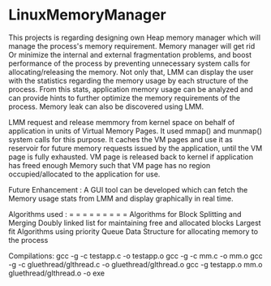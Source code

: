# LinuxMemoryManager
This projects is regarding designing own Heap memory manager which will manage the process's memory requirement. Memory manager will get rid Or minimize the internal and external fragmentation problems, and boost performance of the process by preventing unnecessary system calls for allocating/releasing the memory. Not only that, LMM can display the user with the statistics regarding the memory usage by each structure of the process. From this stats, application memory usage can be analyzed and can provide hints to further optimize the memory requirements of the process. Memory leak can also be discovered using LMM.

LMM request and release memmory from kernel space on behalf of application in units of Virtual Memory Pages. It used mmap() and munmap() system calls for this purpose. It caches the VM pages and use it as reservoir for future memory requests issued by the application, until the VM page is fully exhausted. VM page is released back to kernel if application has freed enough Memory such that VM page has no region occupied/allocated to the application for use.


Future Enhancement : 
A GUI tool can be developed which can fetch the Memory usage stats from LMM and display graphically in real time.


Algorithms used :
= = = = = = = = = 
Algorithms for Block Splitting and Merging
Doubly linked list for maintaining free and allocated blocks
Largest fit Algorithms using priority Queue Data Structure for allocating memory to the process


Compilations:
gcc -g -c testapp.c -o testapp.o
gcc -g -c mm.c -o mm.o
gcc -g -c gluethread/glthread.c -o gluethread/glthread.o
gcc -g testapp.o mm.o gluethread/glthread.o -o exe
